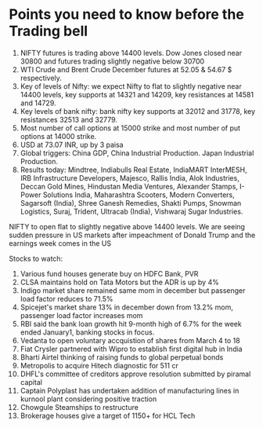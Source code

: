 # Points you need to know before the Trading bell
1. NIFTY futures is trading above 14400 levels. Dow Jones closed near 30800 and futures trading slightly negative below 30700
2. WTI Crude and Brent Crude December futures at 52.05 & 54.67 $ respectively. 
3. Key of levels of Nifty: we expect Nifty to flat to slightly negative near 14400 levels, key supports at 14321 and 14209, key resistances at 14581 and 14729.
4. Key levels of bank nifty: bank nifty key supports at 32012 and 31778, key resistances 32513 and 32779.
5. Most number of call options at 15000 strike and most number of put options at 14000 strike.
6. USD at 73.07 INR, up by 3 paisa
7. Global triggers: China GDP, China Industrial Production. Japan Industrial Production.
8. Results today: Mindtree, Indiabulls Real Estate, IndiaMART InterMESH, IRB Infrastructure Developers, Majesco, Rallis India, Alok Industries, Deccan Gold Mines, Hindustan Media Ventures, Alexander Stamps, I-Power Solutions India, Maharashtra Scooters, Modern Converters, Sagarsoft (India), Shree Ganesh Remedies, Shakti Pumps, Snowman Logistics, Suraj, Trident, Ultracab (India), Vishwaraj Sugar Industries.

NIFTY to open flat to slightly negative above 14400 levels. We are seeing sudden pressure in US markets after impeachment of Donald Trump and the earnings week comes in the US

Stocks to watch:
1. Various fund houses generate buy on HDFC Bank, PVR
2. CLSA maintains hold on Tata Motors but the ADR is up by 4%
3. Indigo market share remained same mom in december but passenger load factor reduces to 71.5%
4. Spicejet's market share 13% in december down from 13.2% mom, passenger load factor increases mom
5. RBI said the bank loan growth hit 9-month high of 6.7% for the week ended January1, banking stocks in focus.
6. Vedanta to open voluntary accquistion of shares from March 4 to 18
7. Fiat Crysler partnered with Wipro to establish first digital hub in India
8. Bharti Airtel thinking of raising funds to global perpetual bonds
9. Metropolis to acquire Hitech diagnostic for 511 cr
9. DHFL's committee of creditors approve resolution submitted by piramal capital
10. Captain Polyplast has undertaken addition of manufacturing lines in kurnool plant considering positive traction
11. Chowgule Steamships to restructure
12. Brokerage houses give a target of 1150+ for HCL Tech
